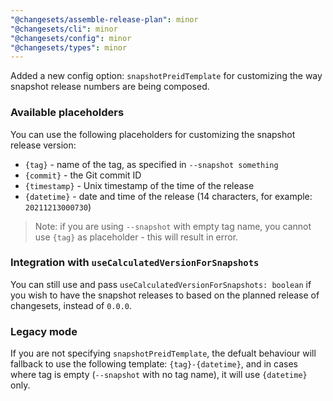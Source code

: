 ```yaml
---
"@changesets/assemble-release-plan": minor
"@changesets/cli": minor
"@changesets/config": minor
"@changesets/types": minor
---
```


Added a new config option: `snapshotPreidTemplate` for customizing the way snapshot release numbers are being composed.

### Available placeholders

You can use the following placeholders for customizing the snapshot release version:

- `{tag}` - name of the tag, as specified in `--snapshot something`
- `{commit}` - the Git commit ID
- `{timestamp}` - Unix timestamp of the time of the release
- `{datetime}` - date and time of the release (14 characters, for example: `20211213000730`)

> Note: if you are using `--snapshot` with empty tag name, you cannot use `{tag}` as placeholder - this will result in error.

### Integration with `useCalculatedVersionForSnapshots`

You can still use and pass `useCalculatedVersionForSnapshots: boolean` if you wish to have the snapshot releases to based on the planned release of changesets, instead of `0.0.0`.

### Legacy mode

If you are not specifying `snapshotPreidTemplate`, the defualt behaviour will fallback to use the following template: `{tag}-{datetime}`, and in cases where tag is empty (`--snapshot` with no tag name), it will use `{datetime}` only.

